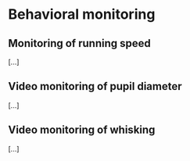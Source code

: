# Behavioral monitoring

## Monitoring of running speed

[...]

## Video monitoring of pupil diameter

[...]

## Video monitoring of whisking

[...]
